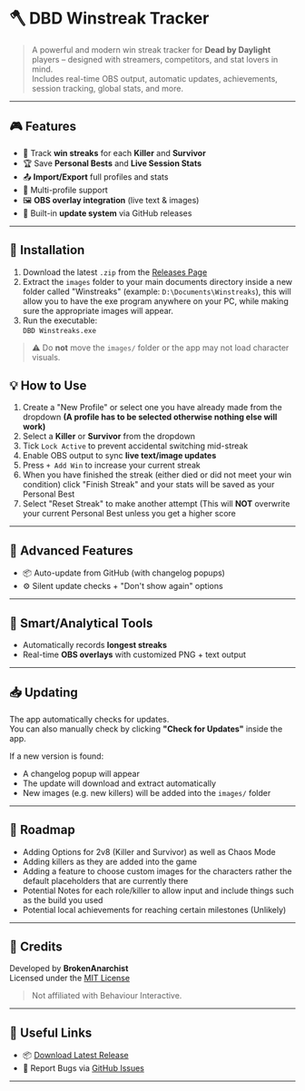 # 🪓 DBD Winstreak Tracker

> A powerful and modern win streak tracker for **Dead by Daylight** players – designed with streamers, competitors, and stat lovers in mind.  
> Includes real-time OBS output, automatic updates, achievements, session tracking, global stats, and more.

---

## 🎮 Features

- 🎯 Track **win streaks** for each **Killer** and **Survivor**
- 🏆 Save **Personal Bests** and **Live Session Stats**
- 📤 **Import/Export** full profiles and stats
- 🔁 Multi-profile support
- 🖼️ **OBS overlay integration** (live text & images)
- 🧩 Built-in **update system** via GitHub releases

---

## 🚀 Installation

1. Download the latest `.zip` from the [Releases Page](https://github.com/BrokenAnarchist/DBD-Winstreak-Tracker/releases)
2. Extract the `images` folder to your main documents directory inside a new folder called "Winstreaks" (example: `D:\Documents\Winstreaks`), this will allow you to have the exe program anywhere on your PC, while making sure the appropriate images will appear.
3. Run the executable:  
   `DBD Winstreaks.exe`

> ⚠️ Do **not** move the `images/` folder or the app may not load character visuals.

## 💡 How to Use

1. Create a "New Profile" or select one you have already made from the dropdown **(A profile has to be selected otherwise nothing else will work)**
2. Select a **Killer** or **Survivor** from the dropdown
3. Tick `Lock Active` to prevent accidental switching mid-streak
4. Enable OBS output to sync **live text/image updates**
5. Press `+ Add Win` to increase your current streak
6. When you have finished the streak (either died or did not meet your win condition) click "Finish Streak" and your stats will be saved as your Personal Best
7. Select "Reset Streak" to make another attempt (This will **NOT** overwrite your current Personal Best unless you get a higher score

---

## 🧩 Advanced Features

- 📦 Auto-update from GitHub (with changelog popups)
- ⚙️ Silent update checks + "Don't show again" options

---

## 🧠 Smart/Analytical Tools

- Automatically records **longest streaks**
- Real-time **OBS overlays** with customized PNG + text output

---

## 📥 Updating

The app automatically checks for updates.  
You can also manually check by clicking **"Check for Updates"** inside the app.

If a new version is found:
- A changelog popup will appear
- The update will download and extract automatically
- New images (e.g. new killers) will be added into the `images/` folder

---

## 🔮 Roadmap

- Adding Options for 2v8 (Killer and Survivor) as well as Chaos Mode
- Adding killers as they are added into the game
- Adding a feature to choose custom images for the characters rather the default placeholders that are currently there
- Potential Notes for each role/killer to allow input and include things such as the build you used
- Potential local achievements for reaching certain milestones (Unlikely)

---

## 🙌 Credits

Developed by **BrokenAnarchist**  
Licensed under the [MIT License](LICENSE)

> Not affiliated with Behaviour Interactive.

---

## 🔗 Useful Links

- 📦 [Download Latest Release](https://github.com/BrokenAnarchist/DBD-Winstreak-Tracker/releases/latest)
- 🐞 Report Bugs via [GitHub Issues](https://github.com/BrokenAnarchist/DBD-Winstreak-Tracker/issues)

---
